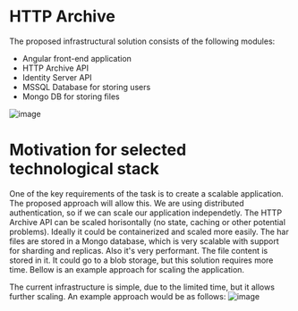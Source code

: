 # HTTP Archive
The proposed infrastructural solution consists of the following modules:
- Angular front-end application
- HTTP Archive API
- Identity Server API
- MSSQL Database for storing users
- Mongo DB for storing files

![image](https://user-images.githubusercontent.com/10475215/147081067-5c86d971-dfd1-48bb-9247-1478030ad4b9.png)

# Motivation for selected technological stack
One of the key requirements of the task is to create a scalable application. The proposed approach will allow this. We are using distributed authentication, so if we can scale our application independetly. The HTTP Archive API can be scaled horisontally (no state, caching or other potential problems). Ideally it could be containerized and scaled more easily. 
The har files are stored in a Mongo database, which is very scalable with support for sharding and replicas. Also it's very performant. The file content is stored in it. It could go to a blob storage, but this solution requires more time. Bellow is an example approach for scaling the application. 

The current infrastructure is simple, due to the limited time, but it allows further scaling. An example approach would be as follows:
![image](https://user-images.githubusercontent.com/10475215/147082153-1e71f79f-bce7-4453-afb3-834911385d44.png)
